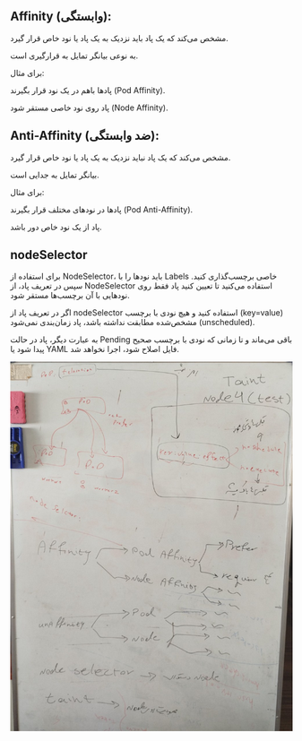 ## Affinity (وابستگی):
مشخص می‌کند که یک پاد باید نزدیک به یک پاد یا نود خاص قرار گیرد.

به نوعی بیانگر تمایل به قرارگیری است.

برای مثال:

پادها باهم در یک نود قرار بگیرند (Pod Affinity).

پاد روی نود خاصی مستقر شود (Node Affinity).




## Anti-Affinity (ضد وابستگی):
مشخص می‌کند که یک پاد نباید نزدیک به یک پاد یا نود خاص قرار گیرد.

بیانگر تمایل به جدایی است.

برای مثال:

پادها در نودهای مختلف قرار بگیرند (Pod Anti-Affinity).

پاد از یک نود خاص دور باشد.

## nodeSelector

برای استفاده از NodeSelector، باید نودها را با Labels خاصی برچسب‌گذاری کنید. سپس در تعریف پاد، از NodeSelector استفاده می‌کنید تا تعیین کنید پاد فقط روی نودهایی با آن برچسب‌ها مستقر شود.

اگر در تعریف پاد از nodeSelector استفاده کنید و هیچ نودی با برچسب (key=value) مشخص‌شده مطابقت نداشته باشد، پاد زمان‌بندی نمی‌شود (unscheduled).

به عبارت دیگر، پاد در حالت Pending باقی می‌ماند و تا زمانی که نودی با برچسب صحیح پیدا شود یا YAML فایل اصلاح شود، اجرا نخواهد شد.






![توضیحات تصویر](photo_5915608699488027457_y.jpg "تصویر توضیح‌دهنده")

